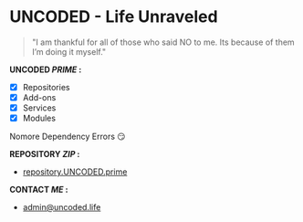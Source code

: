 # UNCODED - Life Unraveled
> "I am thankful for all of those who said NO to me. Its because of them I’m doing it myself."

**UNCODED _PRIME_ :**

- [x] Repositories
- [x] Add-ons
- [x] Services
- [x] Modules

Nomore Dependency Errors :smirk:

**REPOSITORY _ZIP_ :**

* [repository.UNCODED.prime](http://start.uncoded.life)

 **CONTACT _ME_ :**

* admin@uncoded.life




